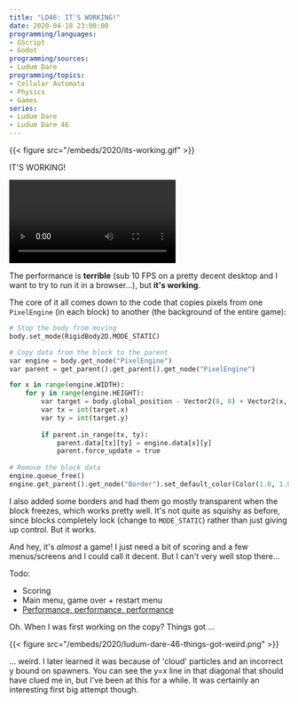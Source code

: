 ```yaml
---
title: "LD46: IT'S WORKING!"
date: 2020-04-18 23:00:00
programming/languages:
- GScript
- Godot
programming/sources:
- Ludum Dare
programming/topics:
- Cellular Automata
- Physics
- Games
series:
- Ludum Dare
- Ludum Dare 46
---
```

{{< figure src="/embeds/2020/its-working.gif" >}}

IT'S WORKING!

<video controls src="/embeds/2020/ludum-dare-46-its-working.mp4"></video>

The performance is **terrible** (sub 10 FPS on a pretty decent desktop and I want to try to run it in a browser...), but **it's working**.

<!--more-->

The core of it all comes down to the code that copies pixels from one `PixelEngine` (in each block) to another (the background of the entire game):

```python
# Stop the body from moving
body.set_mode(RigidBody2D.MODE_STATIC)

# Copy data from the block to the parent
var engine = body.get_node("PixelEngine")
var parent = get_parent().get_parent().get_node("PixelEngine")

for x in range(engine.WIDTH):
	for y in range(engine.HEIGHT):
		var target = body.global_position - Vector2(8, 8) + Vector2(x, y).rotated(engine.rotation)
		var tx = int(target.x)
		var ty = int(target.y)
		
		if parent.in_range(tx, ty):
			parent.data[tx][ty] = engine.data[x][y]
			parent.force_update = true
			
# Remove the block data
engine.queue_free()
engine.get_parent().get_node("Border").set_default_color(Color(1.0, 1.0, 1.0, 0.25))
```

I also added some borders and had them go mostly transparent when the block freezes, which works pretty well. It's not quite as squishy as before, since blocks completely lock (change to `MODE_STATIC`) rather than just giving up control. But it works. 

And hey, it's *almost* a game! I just need a bit of scoring and a few menus/screens and I could call it decent. But I can't very well stop there...

Todo:

- Scoring
- Main menu, game over + restart menu
- [Performance, performance, performance](https://www.youtube.com/watch?v=KMU0tzLwhbE)

Oh. When I was first working on the copy? Things got ...

{{< figure src="/embeds/2020/ludum-dare-46-things-got-weird.png" >}}

... weird. I later learned it was because of 'cloud' particles and an incorrect y bound on spawners. You can see the y=x line in that diagonal that should have clued me in, but I've been at this for a while. It was certainly an interesting first big attempt though.  